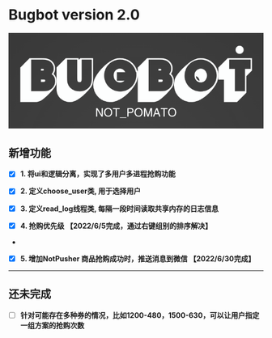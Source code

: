 # Bugbot version 2.0

![avatar](logo.png)

## 新增功能

- [x] **1. 将ui和逻辑分离，实现了多用户多进程抢购功能**

- [x] **2. 定义choose_user类, 用于选择用户**

- [x] **3. 定义read_log线程类, 每隔一段时间读取共享内存的日志信息**

- [X] **4. 抢购优先级 【2022/6/5完成，通过右键组别的排序解决】**
- 
- [X] **5. 增加NotPusher 商品抢购成功时，推送消息到微信 【2022/6/30完成】**

****

## 还未完成
- [ ] **针对可能存在多种券的情况，比如1200-480，1500-630，可以让用户指定一组方案的抢购次数**

